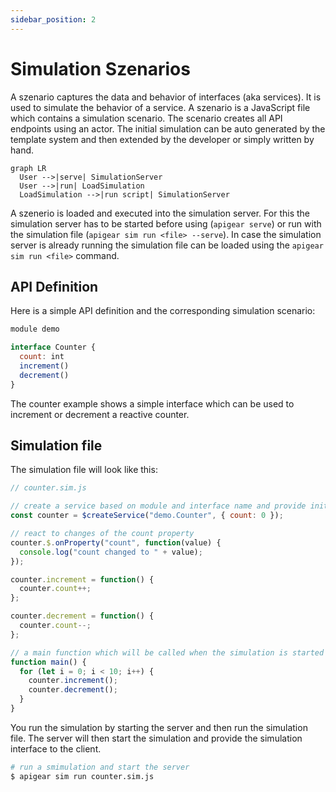 ```yaml
---
sidebar_position: 2
---
```


# Simulation Szenarios

A szenario captures the data and behavior of interfaces (aka services). It is used to simulate the behavior of a service. A szenario is a JavaScript file which contains a simulation scenario. The scenario creates all API endpoints using an actor. The initial simulation can be auto generated by the template system and then extended by the developer or simply written by hand.

```mermaid
graph LR
  User -->|serve| SimulationServer
  User -->|run| LoadSimulation
  LoadSimulation -->|run script| SimulationServer
```

A szenerio is loaded and executed into the simulation server. For this the simulation server has to be started before using (`apigear serve`) or run with the simulation file (`apigear sim run <file> --serve`). In case the simulation server is already running the simulation file can be loaded using the `apigear sim run <file>` command.


## API Definition

Here is a simple API definition and the corresponding simulation scenario:

```js
module demo

interface Counter {
  count: int
  increment()
  decrement()
}
```

The counter example shows a simple interface which can be used to increment or decrement a reactive counter. 

## Simulation file

The simulation file will look like this:

```js
// counter.sim.js

// create a service based on module and interface name and provide initial properties
const counter = $createService("demo.Counter", { count: 0 });

// react to changes of the count property
counter.$.onProperty("count", function(value) {
  console.log("count changed to " + value);
});

counter.increment = function() {
  counter.count++;
};

counter.decrement = function() {
  counter.count--;
};

// a main function which will be called when the simulation is started
function main() {
  for (let i = 0; i < 10; i++) {
    counter.increment();
    counter.decrement();
  }
}
```


You run the simulation by starting the server and then run the simulation file. The server will then start the simulation and provide the simulation interface to the client.

```sh
# run a smimulation and start the server
$ apigear sim run counter.sim.js
```




